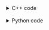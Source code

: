 <details><summary>C++ code</summary>

![](https://github.com/archishmanghos/code-images/blob/master/GFG/Chicks-in-a-Zoo.png)

</details>

<br>

<details><summary>Python code</summary>

![](https://github.com/archishmanghos/code-images/blob/master/GFG/Chicks-in-a-Zoo-py.png)

</details>